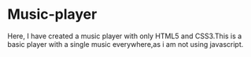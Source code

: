 # Music-player
Here, I have created a music player with only HTML5 and CSS3.This is a basic player with a single music everywhere,as i am not using javascript.
